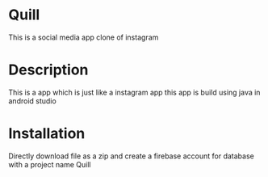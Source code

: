 # Quill
This is a social media app clone of instagram 
# Description
This is a app which is just like a instagram app this app is build using java in android studio

# Installation
Directly download file as a zip and create a firebase account for database with a project name Quill
